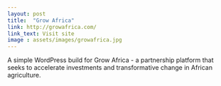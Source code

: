```yaml
---
layout: post
title:  "Grow Africa"
link: http://growafrica.com/
link_text: Visit site
image : assets/images/growafrica.jpg
---
```


A simple WordPress build for Grow Africa - a partnership platform that seeks to accelerate investments and transformative change in African agriculture.

